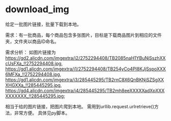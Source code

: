 # download_img
给定一批图片链接，批量下载到本地。

需求：有一批商品，每个商品包含多张图片，目标是下载商品图片到相应的文件夹，文件夹以商品ID命名。

需求分析：
如图片链接为
https://gd2.alicdn.com/imgextra/i2/2752294408/TB2085naH1YBuNjSszhXXcUsFXa_!!2752294408.jpg,
https://gd1.alicdn.com/imgextra/i1/2752294408/TB254yCo4PI8KJjSspoXXX6MFXa_!!2752294408.jpg,
https://gd1.alicdn.com/imgextra/i3/285445295/TB2rnC8X6QnBKNjSZSgXXXHGXXa_!!285445295.jpg,
https://gd4.alicdn.com/imgextra/i4/285445295/TB2mh8eeXXXXXadXpXXXXXXXXXX_!!285445295.jpg;

相当于给的图片链接，把图片爬到本地。
需用到urllib.request.urlretrieve()方法，非常方便。
具体见py脚本。
